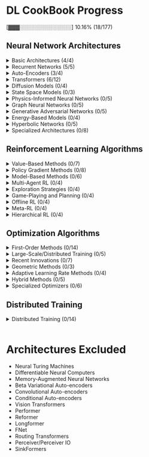 # DL CookBook Progress

[▓▓▓░░░░░░░░░░░░░░] 10.16% (18/177)

## Neural Network Architectures

<details>
  <summary>Basic Architectures (4/4)</summary>

  - [x] MLP
  - [x] CNN
  - [x] ResNet
  - [x] DenseNet

</details>

<details>
  <summary>Recurrent Networks (5/5)</summary>

  - [x] Vanilla RNN
  - [x] Bidirectional RNN
  - [x] GRU
  - [x] LSTM
  - [x] Memory Networks

</details>

<details>
  <summary>Auto-Encoders (3/4)</summary>

  - [x] Sparse
  - [x] Variational
  - [x] Contractive
  - [x] VQ-VAE

</details>

<details>
  <summary>Transformers (6/12)</summary>

  - [x] Vanilla
  - [x] Linear
  - [x] Sparse
  - [x] Gaussian
  - [x] Differential
  - [x] Universal
  - [ ] Negative-Weights
  - [ ] FlashAttention (v1/v2/v3)
  - [ ] Byte Latent Transformers
  - [ ] Transformers^2
  - [ ] Titans
  - [ ] Atlas

</details>

<details>
  <summary>Diffusion Models (0/4)</summary>

  - [ ] DDPM
  - [ ] DDIM
  - [ ] Latent Diffusion
  - [ ] Large Language Diffusion

</details>

<details>
  <summary>State Space Models (0/3)</summary>

  - [ ] Mamba
  - [ ] S4
  - [ ] H3

</details>

<details>
  <summary>Physics-Informed Neural Networks (0/5)</summary>

  - [ ] Neural ODE
  - [ ] Fourier Neural Operator
  - [ ] Deep Operator Networks
  - [ ] Hamiltonian Neural Networks
  - [ ] Lagrangian Neural Networks

</details>

<details>
  <summary>Graph Neural Networks (0/5)</summary>

  - [ ] Graph Convolutional Networks (GCN)
  - [ ] Graph Attention Networks (GAT)
  - [ ] Message Passing Neural Networks
  - [ ] Graph Transformers
  - [ ] Graph Normalizing Flows

</details>

<details>
  <summary>Generative Adversarial Networks (0/5)</summary>

  - [ ] DCGAN
  - [ ] WGAN
  - [ ] CycleGAN
  - [ ] StyleGAN
  - [ ] BigGAN

</details>

<details>
  <summary>Energy-Based Models (0/4)</summary>

  - [ ] Restricted Boltzmann Machines
  - [ ] Deep Belief Networks
  - [ ] Deep Energy Networks
  - [ ] Normalizing Flows

</details>

<details>
  <summary>Hyperbolic Networks (0/5)</summary>

  - [ ] H-Attention Network
  - [ ] H-Graph Network
  - [ ] H-Normalizing Flows
  - [ ] H-VAE
  - [ ] Mixed Geometry Networks

</details>

<details>
  <summary>Specialized Architectures (0/8)</summary>

  - [ ] Kolmogorov-Arnold Networks
  - [ ] Mixture of Experts
  - [ ] Fuzzy Neural Networks
  - [ ] Jacobian Fields
  - [ ] Spiking Neural Networks
  - [ ] Free-Equivariance Neural Networks
  - [ ] Neural Causal Models
  - [ ] Large Concept Models

</details>

## Reinforcement Learning Algorithms

<details>
  <summary>Value-Based Methods (0/7)</summary>

  - [ ] Deep Q-Networks (DQN)
  - [ ] Double DQN
  - [ ] Dueling DQN
  - [ ] Rainbow DQN
  - [ ] Categorical 51-Atom DQN (C51)
  - [ ] Quantile Regression DQN (QR-DQN)
  - [ ] Implicit Quantile Networks (IQN)

</details>

<details>
  <summary>Policy Gradient Methods (0/8)</summary>

  - [ ] Asynchronous Advantage Actor-Critic (A3C)
  - [ ] Advantage Actor-Critic (A2C)
  - [ ] Proximal Policy Optimization (PPO)
  - [ ] Trust Region Policy Optimization (TRPO)
  - [ ] Deep Deterministic Policy Gradient (DDPG)
  - [ ] Twin Delayed DDPG (TD3)
  - [ ] Soft Actor-Critic (SAC)
  - [ ] Group Related Policy Optimization (GRPO)

</details>

<details>
  <summary>Model-Based Methods (0/6)</summary>

  - [ ] World Models
  - [ ] Imagination-Augmented Agents (I2A)
  - [ ] Model-Based RL with Model-Free Fine-Tuning (MBMF)
  - [ ] Model-Based Value Expansion (MVE)
  - [ ] Dreamer
  - [ ] PlaNet

</details>

<details>
  <summary>Multi-Agent RL (0/4)</summary>

  - [ ] Multi-Agent DDPG (MADDPG)
  - [ ] Counter-Factual Multi-Agent (COMA)
  - [ ] Multi-Agent PPO (MAPPO)
  - [ ] Multi-Agent SAC (MASAC)

</details>

<details>
  <summary>Exploration Strategies (0/4)</summary>

  - [ ] Hindsight Experience Replay (HER)
  - [ ] Random Network Distillation (RND)
  - [ ] Never Give Up (NGU)
  - [ ] Go-Explore

</details>

<details>
  <summary>Game-Playing and Planning (0/4)</summary>

  - [ ] AlphaZero
  - [ ] MuZero
  - [ ] AlphaGo
  - [ ] Monte Carlo Tree Search (MCTS)

</details>

<details>
  <summary>Offline RL (0/4)</summary>

  - [ ] Conservative Q-Learning (CQL)
  - [ ] Behavior Regularized Actor Critic (BRAC)
  - [ ] Implicit Q-Learning (IQL)
  - [ ] Decision Transformer

</details>

<details>
  <summary>Meta-RL (0/4)</summary>

  - [ ] RL^2
  - [ ] MAML for RL
  - [ ] PEARL
  - [ ] ProMP

</details>

<details>
  <summary>Hierarchical RL (0/4)</summary>

  - [ ] Option-Critic
  - [ ] Hierarchical Actor-Critic (HAC)
  - [ ] HIRO
  - [ ] FUN

</details>

## Optimization Algorithms

<details>
  <summary>First-Order Methods (0/14)</summary>

  - [ ] Stochastic Gradient Descent (SGD)
  - [ ] SGD with Momentum
  - [ ] SGD with Nesterov Momentum
  - [ ] AdaGrad
  - [ ] AdaDelta
  - [ ] RMSProp
  - [ ] Adam and Variants
  - [ ] Adam
  - [ ] AdamW
  - [ ] NAdam
  - [ ] RAdam
  - [ ] AdaMomentum
  - [ ] AdaBelief
  - [ ] AdaFactor

</details>

<details>
  <summary>Large-Scale/Distributed Training (0/5)</summary>

  - [ ] LARS (Layer-wise Adaptive Rate Scaling)
  - [ ] LAMB (Layer-wise Adaptive Moments for Batch training)
  - [ ] Shampoo
  - [ ] SOAP
  - [ ] FTRL (Follow The Regularized Leader)

</details>

<details>
  <summary>Recent Innovations (0/7)</summary>

  - [ ] Lion
  - [ ] Prodigy
  - [ ] Sophia
  - [ ] Muon
  - [ ] DeMo
  - [ ] Adan
  - [ ] Ranger

</details>

<details>
  <summary>Geometric Methods (0/3)</summary>

  - [ ] Reimann SGD
  - [ ] Natural Gradient Descent
  - [ ] Mirror Descent

</details>

<details>
  <summary>Adaptive Learning Rate Methods (0/4)</summary>

  - [ ] Cyclical Learning Rates
  - [ ] One Cycle Policy
  - [ ] Cosine Annealing
  - [ ] SGDR (Stochastic Gradient Descent with Restarts)

</details>

<details>
  <summary>Hybrid Methods (0/5)</summary>

  - [ ] AdaScale
  - [ ] NovoGrad
  - [ ] Apollo
  - [ ] MADGRAD
  - [ ] SAM (Sharpness-Aware Minimization)

</details>

<details>
  <summary>Specialized Optimizers (0/6)</summary>

  - [ ] Lookahead Optimizer
  - [ ] Rectified Adam
  - [ ] AGC (Adaptive Gradient Clipping)
  - [ ] LBFGS (Limited-memory BFGS)
  - [ ] AdaMax
  - [ ] AMSGrad

</details>

## Distributed Training

<details>
  <summary>Distributed Training (0/14)</summary>
  
  - [ ] MegatronLM
  - [ ] GPipe
  - [ ] Alpa
  - [ ] Tenplex
  - [ ] DeepSeed
  - [ ] PipeDream
  - [ ] ZeRO
  - [ ] PyTorch DDP
  - [ ] Horovod
  - [ ] TensorFlow Distribution Strategy
  - [ ] Ray Train
  - [ ] FairScale
  - [ ] Colossal-AI
  - [ ] JAX pmap/pjit

</details>

<br>

# Architectures Excluded

- Neural Turing Machines
- Differentiable Neural Computers
- Memory-Augmented Neural Networks
- Beta Variational Auto-encoders
- Convolutional Auto-encoders
- Conditional Auto-encoders
- Vision Transformers
- Performer
- Reformer
- Longformer
- FNet
- Routing Transformers
- Perceiver/Perceiver IO
- SinkFormers